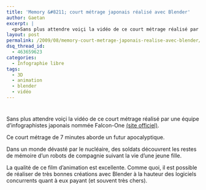 ```yaml
---
title: 'Memory &#8211; court métrage japonais réalisé avec Blender'
author: Gaetan
excerpt: |
  <p>Sans plus attendre voiçi la vidéo de ce court métrage réalisé par une équipe d'infographistes japonais nommée Falcon-One <a href="http://falcon-one.net/movie/memory/index.html">(site officiel)</a>.</p> <object height="385" width="480"><param name="movie" value="http://www.youtube.com/v/_Si5-Xjf8xE&amp;hl=fr&amp;fs=1&amp;rel=0" /><param name="allowFullScreen" value="true" /><param name="allowscriptaccess" value="always" />
layout: post
permalink: /2009/08/memory-court-metrage-japonais-realise-avec-blender/
dsq_thread_id:
  - 463659623
categories:
  - Infographie libre
tags:
  - 3D
  - animation
  - blender
  - vidéo
---
```

# 

Sans plus attendre voiçi la vidéo de ce court métrage réalisé par une équipe d’infographistes japonais nommée Falcon-One [(site officiel)][1].

 [1]: http://falcon-one.net/movie/memory/index.html



Ce court métrage de 7 minutes aborde un futur apocalyptique.

Dans un monde dévasté par le nucléaire, des soldats découvrent les restes de mémoire d’un robots de compagnie suivant la vie d’une jeune fille.

La qualité de ce film d’animation est excellente. Comme quoi, il est possible de réaliser de très bonnes créations avec Blender à la hauteur des logiciels concurrents quant à eux payant (et souvent très chers).